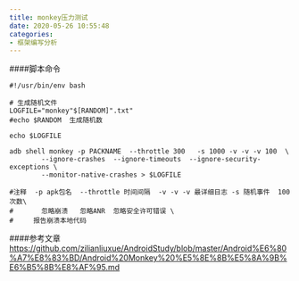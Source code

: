 ```yaml
---
title: monkey压力测试
date: 2020-05-26 10:55:48
categories:
- 框架编写分析
---
```

####脚本命令

```
#!/usr/bin/env bash

# 生成随机文件
LOGFILE="monkey"$[RANDOM]".txt"
#echo $RANDOM  生成随机数

echo $LOGFILE

adb shell monkey -p PACKNAME  --throttle 300   -s 1000 -v -v -v 100  \
        --ignore-crashes  --ignore-timeouts  --ignore-security-exceptions \
        --monitor-native-crashes > $LOGFILE

#注释  -p apk包名  --throttle 时间间隔  -v -v -v 最详细日志 -s 随机事件  100 次数\
#       忽略崩溃   忽略ANR  忽略安全许可错误 \
#     报告崩溃本地代码
```

####参考文章
https://github.com/zilianliuxue/AndroidStudy/blob/master/Android%E6%80%A7%E8%83%BD/Android%20Monkey%20%E5%8E%8B%E5%8A%9B%E6%B5%8B%E8%AF%95.md
